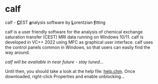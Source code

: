# calf &nbsp;&nbsp;&nbsp;    


calf - <ins>**C**</ins>EST <ins>**a**</ins>nalysis software by <ins>**L**</ins>orentzian <ins>**f**</ins>itting

calf is a user friendly software for the analysis of chemical exchange saturation transfer (CEST) MRI data running on Windows 10/11. calf is developed in VC++ 2022 using MFC as graphical user interface. calf uses the control panels common in Windows, so that users can easily find the way around.

*calf will be available in near future - stay tuned...*

Until then, you should take a look at the help file: <a id="raw-url" href="https://github.com/MPR-UKD/calf/blob/main/calf.chm">help.chm</a>. Once downloaded, right-click Properties and enable unblocking...
